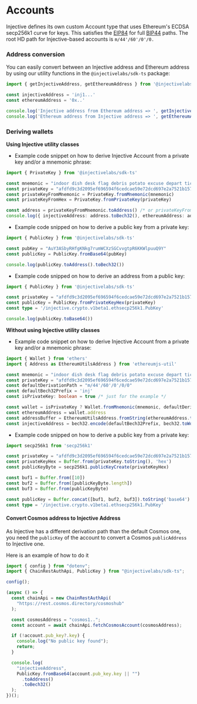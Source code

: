 # Accounts

Injective defines its own custom Account type that uses Ethereum's ECDSA secp256k1 curve for keys. This satisfies the [EIP84](https://github.com/ethereum/EIPs/issues/84) for full [BIP44](https://github.com/bitcoin/bips/blob/master/bip-0044.mediawiki) paths. The root HD path for Injective-based accounts is `m/44'/60'/0'/0.`

### Address conversion

You can easily convert between an Injective address and Ethereum address by using our utility functions in the `@injectivelabs/sdk-ts` package:

```ts
import { getInjectiveAddress, getEthereumAddress } from '@injectivelabs/sdk-ts'

const injectiveAddress = 'inj1...'
const ethereumAddress = '0x..'

console.log('Injective address from Ethereum address => ', getInjectiveAddress(ethereumAddress))
console.log('Ethereum address from Injective address => ', getEthereumAddress(injectiveAddress))
```

### Deriving wallets

**Using Injective utility classes**

* Example code snippet on how to derive Injective Account from a private key and/or a mnemonic phrase:

```ts
import { PrivateKey } from '@injectivelabs/sdk-ts'

const mnemonic = "indoor dish desk flag debris potato excuse depart ticket judge file exit"
const privateKey = "afdfd9c3d2095ef696594f6cedcae59e72dcd697e2a7521b1578140422a4f890"
const privateKeyFromMnemonic = PrivateKey.fromMnemonic(mnemonic)
const privateKeyFromHex = PrivateKey.fromPrivateKey(privateKey)

const address = privateKeyFromMnemonic.toAddress() /* or privateKeyFromHex.toAddress() */
console.log({ injectiveAddress: address.toBech32(), ethereumAddress: address.toHex() })
```

* Example code snipped on how to derive a public key from a private key:

```ts
import { PublicKey } from '@injectivelabs/sdk-ts'

const pubKey = "AuY3ASbyRHfgKNkg7rumWCXzSGCvvgtpR6KKWlpuuQ9Y"
const publicKey = PublicKey.fromBase64(pubKey)

console.log(publicKey.toAddress().toBech32())
```

* Example code snipped on how to derive an address from a public key:

```ts
import { PublicKey } from '@injectivelabs/sdk-ts'

const privateKey = "afdfd9c3d2095ef696594f6cedcae59e72dcd697e2a7521b1578140422a4f890"
const publicKey = PublicKey.fromPrivateKeyHex(privateKey)
const type = '/injective.crypto.v1beta1.ethsecp256k1.PubKey'

console.log(publicKey.toBase64())
```

**Without using Injective utility classes**

* Example code snippet on how to derive Injective Account from a private key and/or a mnemonic phrase:

```ts
import { Wallet } from 'ethers'
import { Address as EthereumUtilsAddress } from 'ethereumjs-util'

const mnemonic = "indoor dish desk flag debris potato excuse depart ticket judge file exit"
const privateKey = "afdfd9c3d2095ef696594f6cedcae59e72dcd697e2a7521b1578140422a4f890"
const defaultDerivationPath = "m/44'/60'/0'/0/0"
const defaultBech32Prefix = 'inj'
const isPrivateKey: boolean = true /* just for the example */

const wallet = isPrivateKey ? Wallet.fromMnemonic(mnemonic, defaultDerivationPath) : new Wallet(privateKey)
const ethereumAddress = wallet.address
const addressBuffer = EthereumUtilsAddress.fromString(ethereumAddress.toString()).toBuffer()
const injectiveAddress = bech32.encode(defaultBech32Prefix, bech32.toWords(addressBuffer))
```

* Example code snipped on how to derive a public key from a private key:

```ts
import secp256k1 from 'secp256k1'

const privateKey = "afdfd9c3d2095ef696594f6cedcae59e72dcd697e2a7521b1578140422a4f890"
const privateKeyHex = Buffer.from(privateKey.toString(), 'hex')
const publicKeyByte = secp256k1.publicKeyCreate(privateKeyHex)

const buf1 = Buffer.from([10])
const buf2 = Buffer.from([publicKeyByte.length])
const buf3 = Buffer.from(publicKeyByte)

const publicKey = Buffer.concat([buf1, buf2, buf3]).toString('base64')
const type = '/injective.crypto.v1beta1.ethsecp256k1.PubKey'
```

#### Convert Cosmos address to Injective Address

As Injective has a different derivation path than the default Cosmos one, you need the `publicKey` of the account to convert a Cosmos `publicAddress` to Injective one.&#x20;

Here is an example of how to do it&#x20;

```typescript
import { config } from "dotenv";
import { ChainRestAuthApi, PublicKey } from "@injectivelabs/sdk-ts";

config();

(async () => {
  const chainApi = new ChainRestAuthApi(
    "https://rest.cosmos.directory/cosmoshub"
  );

  const cosmosAddress = "cosmos1..";
  const account = await chainApi.fetchCosmosAccount(cosmosAddress);

  if (!account.pub_key?.key) {
    console.log("No public key found");
    return;
  }

  console.log(
    "injectiveAddress",
    PublicKey.fromBase64(account.pub_key.key || "")
      .toAddress()
      .toBech32()
  );
})();

```
